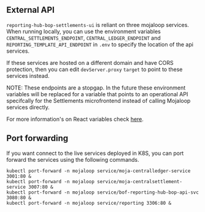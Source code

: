 ## External API

`reporting-hub-bop-settlements-ui` is reliant on three mojaloop services.
When running locally, you can use the environment variables
`CENTRAL_SETTLEMENTS_ENDPOINT`, `CENTRAL_LEDGER_ENDPOINT`
and `REPORTING_TEMPLATE_API_ENDPOINT`
in `.env` to specify the location of the api services.

If these services are hosted on a different domain and have CORS protection,
then you can edit `devServer.proxy` `target` to point to these services instead.

NOTE: These endpoints are a stopgap. In the future these environment variables
      will be replaced for a variable that points to an operational API specifcally
      for the Settlements microfrontend instead of calling Mojaloop services directly.

For more information's on React variables check [here](https://facebook.github.io/create-react-app/docs/adding-custom-environment-variables).


## Port forwarding
If you want connect to the live services deployed in K8S, you can port forward the services using the following commands.
```
kubectl port-forward -n mojaloop service/moja-centralledger-service 3001:80 &
kubectl port-forward -n mojaloop service/moja-centralsettlement-service 3007:80 &
kubectl port-forward -n mojaloop service/bof-reporting-hub-bop-api-svc 3080:80 &
kubectl port-forward -n mojaloop service/reporting 3306:80 &
```
